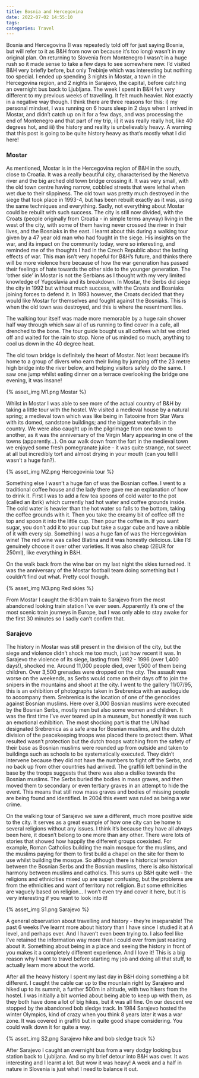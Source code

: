 ```yaml
---
title: Bosnia and Hercegovina
date: 2022-07-02 14:55:10
tags:
categories: Travel
---
```

Bosnia and Hercegovina (I was repeatedly told off for just saying Bosnia, but will refer to it as B&H from now on because it’s too long) wasn’t in my original plan. On returning to Slovenia from Montenegro I wasn’t in a huge rush so it made sense to take a few days to see somewhere new. I’d visited B&H very briefly before, but only Trebinje which was interesting but nothing too special. I ended up spending 3 nights in Mostar, a town in the Hercegovina region, and 2 nights in Sarajevo, the capital, before catching an overnight bus back to Ljubljana. The week I spent in B&H felt very different to my previous weeks of travelling. It felt much heavier. Not exactly in a negative way though. I think there are three reasons for this: i) my personal mindset, I was running on 6 hours sleep in 2 days when I arrived in Mostar, and didn’t catch up on it for a few days, and was processing the end of Montenegro and that part of my trip, ii) it was really really hot, like 40 degrees hot, and iii) the history and reality is unbelievably heavy. A warning that this post is going to be quite history heavy as that’s mostly what I did here!

### Mostar

As mentioned, Mostar is in the Hercegovina region of B&H in the south, close to Croatia. It was a really beautiful city, characterised by the Neretva river and the big arched old town bridge crossing it. It was very small, with the old town centre having narrow, cobbled streets that were lethal when wet due to their slippiness. The old town was pretty much destroyed in the siege that took place in 1993-4, but has been rebuilt exactly as it was, using the same techniques and everything. Sadly, not everything about Mostar could be rebuilt with such success. The city is still now divided, with the Croats (people originally from Croatia - in simple terms anyway) living in the west of the city, with some of them having never crossed the river in their lives, and the Bosniaks in the east. I learnt about this during a walking tour given by a 47 year old man who had fought in the siege. His insights on the war, and its impact on the community today, were so interesting, and reminded me of the thoughts I had in the Czech Republic about the lasting effects of war. This man isn’t very hopeful for B&H’s future, and thinks there will be more violence here because of how the war generation has passed their feelings of hate towards the other side to the younger generation. The ‘other side’ in Mostar is not the Serbians as I thought with my very limited knowledge of Yugoslavia and its breakdown. In Mostar, the Serbs did siege the city in 1992 but without much success, with the Croats and Bosniaks joining forces to defend it. In 1993 however, the Croats decided that they would like Mostar for themselves and fought against the Bosniaks. This is when the old town was destroyed, and this is where the resentment lies. 

The walking tour itself was made more memorable by a huge rain shower half way through which saw all of us running to find cover in a cafe, all drenched to the bone. The tour guide bought us all coffees whilst we dried off and waited for the rain to stop. None of us minded so much, anything to cool us down in the 40 degree heat.

The old town bridge is definitely the heart of Mostar. Not least because it’s home to a group of divers who earn their living by jumping off the 23 metre high bridge into the river below, and helping visitors safely do the same. I saw one jump whilst eating dinner on a terrace overlooking the bridge one evening, it was insane!

{% asset_img M1.png Mostar %}

Whilst in Mostar I was able to see more of the actual country of B&H by taking a little tour with the hostel. We visited a medieval house by a natural spring; a medieval town which was like being in Tatooine from Star Wars with its domed, sandstone buildings; and the biggest waterfalls in the country. We were also caught up in the pilgrimage from one town to another, as it was the anniversary of the Virgin Mary appearing in one of the towns (apparently…). On our walk down from the fort in the medieval town we enjoyed some fresh pomegranate juice - it was quite strange, not sweet at all but incredibly tort and almost drying in your mouth (can you tell I wasn’t a huge fan?). 

{% asset_img M2.png Hercegovinia tour %}

Something else I wasn’t a huge fan of was the Bosnian coffee. I went to a traditional coffee house and the lady there gave me an explanation of how to drink it. First I was to add a few tea spoons of cold water to the pot (called an ibrik) which currently had hot water and coffee grounds inside. The cold water is heavier than the hot water so falls to the bottom, taking the coffee grounds with it. Then you take the creamy bit of coffee off the top and spoon it into the little cup. Then pour the coffee in. If you want sugar, you don’t add it to your cup but take a sugar cube and have a nibble of it with every sip. Something I was a huge fan of was the Hercegovinian wine! The red wine was called Blatina and it was honestly delicious. Like I’d genuinely choose it over other varieties. It was also cheap (2EUR for 250ml), like everything in B&H.

On the walk back from the wine bar on my last night the skies turned red. It was the anniversary of the Mostar football team doing something but I couldn’t find out what. Pretty cool though.

{% asset_img M3.png Red skies %}

From Mostar I caught the 6:30am train to Sarajevo from the most abandoned looking train station I’ve ever seen. Apparently it’s one of the most scenic train journeys in Europe, but I was only able to stay awake for the first 30 minutes so I sadly can’t confirm that.

### Sarajevo

The history in Mostar was still present in the division of the city, but the siege and violence didn’t shock me too much, just how recent it was. In Sarajevo the violence of its siege, lasting from 1992 - 1996 (over 1,400 days!), shocked me. Around 11,000 people died, over 1,500 of them being children. Over 3,500 grenades were dropped on the city. The assault was worse on the weekends, as Serbs would come on their days off to join the snipers in the mountains and shoot at the city. I went to the gallery 11/07/95, this is an exhibition of photographs taken in Srebrenica with an audioguide to accompany them. Srebrenica is the location of one of the genocides against Bosnian muslims. Here over 8,000 Bosnian muslims were executed by the Bosnian Serbs, mostly men but also some women and children. It was the first time I’ve ever teared up in a museum, but honestly it was such an emotional exhibition. The most shocking part is that the UN had designated Srebrenica as a safe area for Bosnian muslims, and the dutch division of the peacekeeping troops was placed there to protect them. What resulted wasn’t protection but the dutch troops watching from the safety of their base as Bosnian muslims were rounded up from outside and taken to buildings such as schools to be systematically executed. They didn’t intervene because they did not have the numbers to fight off the Serbs, and no back up from other countries had arrived. The graffiti left behind in the base by the troops suggests that there was also a dislike towards the Bosnian muslims. The Serbs buried the bodies in mass graves, and then moved them to secondary or even tertiary graves in an attempt to hide the event. This means that still now mass graves and bodies of missing people are being found and identified. In 2004 this event was ruled as being a war crime.

On the walking tour of Sarajevo we saw a different, much more positive side to the city.  It serves as a great example of how one city can be home to several religions without any issues. I think it’s because they have all always been here, it doesn’t belong to one more than any other. There were lots of stories that showed how happily the different groups coexisted. For example, Roman Catholics building the main mosque for the muslims, and the muslims paying for them to first build a chapel on the site for them to use whilst building the mosque. So although there is historical tension between the Bosnian Serbs and the Bosnian muslims, there is also historical harmony between muslims and catholics. This sums up B&H quite well - the religions and ethnicities mixed up are super confusing, but the problems are from the ethnicities and want of territory not religion. But some ethnicities are vaguely based on religion… I won’t even try and cover it here, but it is very interesting if you want to look into it!

{% asset_img S1.png Sarajevo %}

A general observation about travelling and history - they’re inseparable! The past 6 weeks I’ve learnt more about history than I have since I studied it at A level, and perhaps ever. And I haven’t even been trying to. I also feel like I’ve retained the information way more than I could ever from just reading about it. Something about being in a place and seeing the history in front of you makes it a completely different experience. And I love it! This is a big reason why I want to travel before starting my job and doing all that stuff, to actually learn more about the world.

After all the heavy history I spent my last day in B&H doing something a bit different. I caught the cable car up to the mountain right by Sarajevo and hiked up to its summit, a further 500m in altitude, with two hikers from the hostel. I was initially a bit worried about being able to keep up with them, as they both have done a lot of big hikes, but it was all fine. On our descent we stopped by the abandoned bob sledge track. In 1984 Sarajevo hosted the winter Olympics, kind of crazy when you think 8 years later it was a war zone. It was covered in graffiti but in quite good shape considering. You could walk down it for quite a way.

{% asset_img S2.png Sarajevo hike and bob sledge track %}

After Sarajevo I caught an overnight bus from a very dodgy looking bus station back to Ljubljana. And so my brief detour into B&H was over. It was interesting and I learnt a lot. But wow it was heavy! A week and a half in nature in Slovenia is just what I need to balance it out.